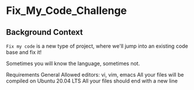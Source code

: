 # Fix_My_Code_Challenge

Background Context
------------------

`Fix my code` is a new type of project, where we'll jump into an existing code base and fix it!

Sometimes you will know the language, sometimes not.

Requirements
General
Allowed editors: vi, vim, emacs
All your files will be compiled on Ubuntu 20.04 LTS
All your files should end with a new line
